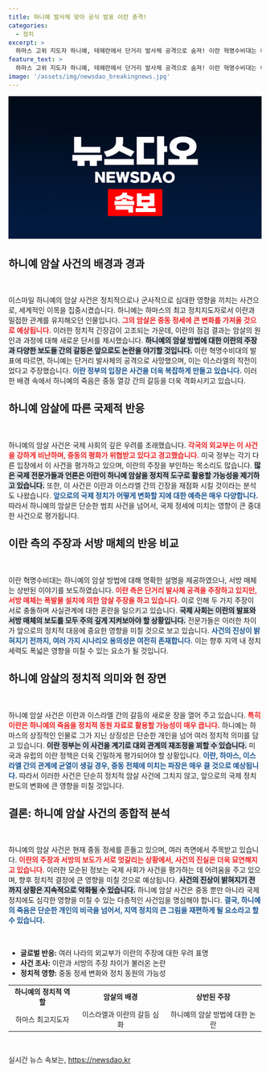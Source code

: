```yaml
---
title: 하니예 발사체 맞아 공식 발표 이란 충격!
categories:
  - 정치
excerpt: >
  하마스 고위 지도자 하니예, 테헤란에서 단거리 발사체 공격으로 숨져! 이란 혁명수비대는 이스라엘과 미국의 공모를 주장하며 보복 예고. 그러나 서방은 폭발물에 의한 암살 가능성을 제기해 진실은 안갯속! 클릭하여 사건의 이면을 파헤쳐 보세요!
feature_text: >
  하마스 고위 지도자 하니예, 테헤란에서 단거리 발사체 공격으로 숨져! 이란 혁명수비대는 이스라엘과 미국의 공모를 주장하며 보복 예고. 그러나 서방은 폭발물에 의한 암살 가능성을 제기해 진실은 안갯속! 클릭하여 사건의 이면을 파헤쳐 보세요!
image: '/assets/img/newsdao_breakingnews.jpg'
---
```


<p><img src="/assets/img/newsdao_breakingnews.jpg" alt="ontimetimes 속보" /></p>

<h2 data-ke-size="size26">하니예 암살 사건의 배경과 경과</h2>

<p data-ke-size="size16">&nbsp;</p>

<p>이스마일 하니예의 암살 사건은 정치적으로나 군사적으로 심대한 영향을 끼치는 사건으로, 세계적인 이목을 집중시켰습니다. 하니예는 하마스의 최고 정치지도자로서 이란과 밀접한 관계를 유지해오던 인물입니다. <b><span style="color: #ee2323;">그의 암살은 중동 정세에 큰 변화를 가져올 것으로 예상됩니다.</span></b> 이러한 정치적 긴장감이 고조되는 가운데, 이란의 점검 결과는 암살의 원인과 과정에 대해 새로운 단서를 제시했습니다. <b><span style="background-color: #21538527;">하니예의 암살 방법에 대한 이란의 주장과 다양한 보도들 간의 갈등은 앞으로도 논란을 야기할 것입니다.</span></b> 이란 혁명수비대의 발표에 따르면, 하니예는 단거리 발사체의 공격으로 사망했으며, 이는 이스라엘의 작전이었다고 주장했습니다. <b><span style="color: #1a5490;">이란 정부의 입장은 사건을 더욱 복잡하게 만들고 있습니다.</span></b> 이러한 배경 속에서 하니예의 죽음은 중동 열강 간의 갈등을 더욱 격화시키고 있습니다.</p>

<h2 data-ke-size="size26">하니예 암살에 따른 국제적 반응</h2>

<p data-ke-size="size16">&nbsp;</p>

<p>하니예의 암살 사건은 국제 사회의 깊은 우려를 초래했습니다. <b><span style="color: #ee2323;">각국의 외교부는 이 사건을 강하게 비난하며, 중동의 평화가 위협받고 있다고 경고했습니다.</span></b> 미국 정부는 각기 다른 입장에서 이 사건을 평가하고 있으며, 이란의 주장을 부인하는 목소리도 많습니다. <b><span style="background-color: #21538527;">많은 국제 전문가들과 언론은 이란이 하니예 암살을 정치적 도구로 활용할 가능성을 제기하고 있습니다.</span></b> 또한, 이 사건은 이란과 이스라엘 간의 긴장을 재점화 시킬 것이라는 분석도 나왔습니다. <b><span style="color: #1a5490;">앞으로의 국제 정치가 어떻게 변화할 지에 대한 예측은 매우 다양합니다.</span></b> 따라서 하니예의 암살은 단순한 범죄 사건을 넘어서, 국제 정세에 미치는 영향이 큰 중대한 사건으로 평가됩니다.</p>

<h2 data-ke-size="size26">이란 측의 주장과 서방 매체의 반응 비교</h2>

<p data-ke-size="size16">&nbsp;</p>

<p>이란 혁명수비대는 하니예의 암살 방법에 대해 명확한 설명을 제공하였으나, 서방 매체는 상반된 이야기를 보도하였습니다. <b><span style="color: #ee2323;">이란 측은 단거리 발사체 공격을 주장하고 있지만, 서방 매체는 폭발물 설치에 의한 암살 주장을 하고 있습니다.</span></b> 이로 인해 두 가지 주장이 서로 충돌하며 사실관계에 대한 혼란을 일으키고 있습니다. <b><span style="background-color: #21538527;">국제 사회는 이란의 발표와 서방 매체의 보도를 모두 주의 깊게 지켜보아야 할 상황입니다.</span></b> 전문가들은 이러한 차이가 앞으로의 정치적 대응에 중요한 영향을 미칠 것으로 보고 있습니다. <b><span style="color: #1a5490;">사건의 진상이 밝혀지기 전까지, 여러 가지 시나리오 용의성은 여전히 존재합니다.</span></b> 이는 향후 지역 내 정치 세력도 폭넓은 영향을 미칠 수 있는 요소가 될 것입니다.</p>

<h2 data-ke-size="size26">하니예 암살의 정치적 의미와 현 장면</h2>

<p data-ke-size="size16">&nbsp;</p>

<p>하니예 암살 사건은 이란과 이스라엘 간의 갈등의 새로운 장을 열어 주고 있습니다. <b><span style="color: #ee2323;">특히 이란은 하니예의 죽음을 정치적 동원 자료로 활용할 가능성이 매우 큽니다.</span></b> 하니예는 하마스의 상징적인 인물로 그가 지닌 상징성은 단순한 개인을 넘어 여러 정치적 의미를 담고 있습니다. <b><span style="background-color: #21538527;">이란 정부는 이 사건을 계기로 대외 관계의 재조정을 꾀할 수 있습니다.</span></b> 미국과 유럽의 이란 정책은 더욱 긴밀하게 평가되어야 할 상황입니다. <b><span style="color: #1a5490;">이란, 하마스, 이스라엘 간의 관계에 균열이 생길 경우, 중동 전체에 미치는 파장은 매우 클 것으로 예상됩니다.</span></b> 따라서 이러한 사건은 단순히 정치적 암살 사건에 그치지 않고, 앞으로의 국제 정치 판도의 변화에 큰 영향을 미칠 것입니다.</p>

<h2 data-ke-size="size26">결론: 하니예 암살 사건의 종합적 분석</h2>

<p data-ke-size="size16">&nbsp;</p>

<p>하니예의 암살 사건은 현재 중동 정세를 흔들고 있으며, 여러 측면에서 주목받고 있습니다. <b><span style="color: #ee2323;">이란의 주장과 서방의 보도가 서로 엇갈리는 상황에서, 사건의 진실은 더욱 묘연해지고 있습니다.</span></b> 이러한 모순된 정보는 국제 사회가 사건을 평가하는 데 어려움을 주고 있으며, 향후 정치적 결정에 큰 영향을 미칠 것으로 예상됩니다. <b><span style="background-color: #21538527;">사건의 진상이 밝혀지기 전까지 상황은 지속적으로 악화될 수 있습니다.</span></b> 하니예 암살 사건은 중동 뿐만 아니라 국제 정치에도 심각한 영향을 미칠 수 있는 다층적인 사건임을 명심해야 합니다. <b><span style="color: #1a5490;">결국, 하니예의 죽음은 단순한 개인의 비극을 넘어서, 지역 정치의 큰 그림을 재편하게 될 요소라고 할 수 있습니다.</span></b></p>

<p data-ke-size="size16">&nbsp;</p>

<ul>
    <li><b>글로벌 반응:</b> 여러 나라의 외교부가 이란의 주장에 대한 우려 표명</li>
    <li><b>사건 조사:</b> 이란과 서방의 주장 차이가 불러온 논란</li>
    <li><b>정치적 영향:</b> 중동 정세 변화와 정치 동원의 가능성</li>
</ul>

<table style="width: 100%; border-collapse: collapse;">
    <tr>
        <td style="text-align: center; height: 17px;"><b>하니예의 정치적 역할</b></td>
        <td style="text-align: center; height: 17px;"><b>암살의 배경</b></td>
        <td style="text-align: center; height: 17px;"><b>상반된 주장</b></td>
    </tr>
    <tr>
        <td style="text-align: center; height: 17px;">하마스 최고지도자</td>
        <td style="text-align: center; height: 17px;">이스라엘과 이란의 갈등 심화</td>
        <td style="text-align: center; height: 17px;">하니예의 암살 방법에 대한 논란</td>
    </tr>
</table>

<p data-ke-size="size16">&nbsp;</p>
실시간 뉴스 속보는, <a href="https://newsdao.kr" rel="dofollow">https://newsdao.kr</a>



